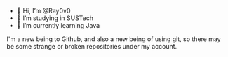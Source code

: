 - 👋 Hi, I’m @Ray0v0
- 👀 I’m studying in SUSTech
- 🌱 I’m currently learning Java

I'm a new being to Github, and also a new being of using git, so there may be some strange or broken repositories under my account.

<!---
Ray0v0/Ray0v0 is a ✨ special ✨ repository because its `README.md` (this file) appears on your GitHub profile.
You can click the Preview link to take a look at your changes.
--->
